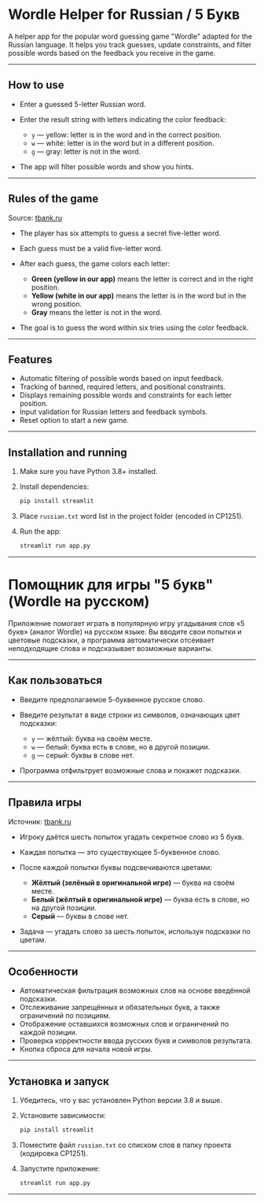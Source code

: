 # Wordle Helper for Russian / 5 Букв

A helper app for the popular word guessing game "Wordle" adapted for the Russian language.
It helps you track guesses, update constraints, and filter possible words based on the feedback you receive in the game.

---

## How to use

* Enter a guessed 5-letter Russian word.
* Enter the result string with letters indicating the color feedback:

  * `y` — yellow: letter is in the word and in the correct position.
  * `w` — white: letter is in the word but in a different position.
  * `g` — gray: letter is not in the word.
* The app will filter possible words and show you hints.

---

## Rules of the game

Source: [tbank.ru](https://www.tbank.ru/finance/blog/legendary-game/?ysclid=mdsthuggc6324954008/gb)

* The player has six attempts to guess a secret five-letter word.
* Each guess must be a valid five-letter word.
* After each guess, the game colors each letter:

  * **Green (yellow in our app)** means the letter is correct and in the right position.
  * **Yellow (white in our app)** means the letter is in the word but in the wrong position.
  * **Gray** means the letter is not in the word.
* The goal is to guess the word within six tries using the color feedback.

---

## Features

* Automatic filtering of possible words based on input feedback.
* Tracking of banned, required letters, and positional constraints.
* Displays remaining possible words and constraints for each letter position.
* Input validation for Russian letters and feedback symbols.
* Reset option to start a new game.

---

## Installation and running

1. Make sure you have Python 3.8+ installed.
2. Install dependencies:

   ```bash
   pip install streamlit
   ```
3. Place `russian.txt` word list in the project folder (encoded in CP1251).
4. Run the app:

   ```bash
   streamlit run app.py
   ```

---

# Помощник для игры "5 букв" (Wordle на русском)

Приложение помогает играть в популярную игру угадывания слов «5 букв» (аналог Wordle) на русском языке.
Вы вводите свои попытки и цветовые подсказки, а программа автоматически отсеивает неподходящие слова и подсказывает возможные варианты.

---

## Как пользоваться

* Введите предполагаемое 5-буквенное русское слово.
* Введите результат в виде строки из символов, означающих цвет подсказки:

  * `y` — жёлтый: буква на своём месте.
  * `w` — белый: буква есть в слове, но в другой позиции.
  * `g` — серый: буквы в слове нет.
* Программа отфильтрует возможные слова и покажет подсказки.

---

## Правила игры

Источник: [tbank.ru](https://www.tbank.ru/finance/blog/legendary-game/?ysclid=mdsthuggc6324954008/gb)

* Игроку даётся шесть попыток угадать секретное слово из 5 букв.
* Каждая попытка — это существующее 5-буквенное слово.
* После каждой попытки буквы подсвечиваются цветами:

  * **Жёлтый (зелёный в оригинальной игре)** — буква на своём месте.
  * **Белый (жёлтый в оригинальной игре)** — буква есть в слове, но на другой позиции.
  * **Серый** — буквы в слове нет.
* Задача — угадать слово за шесть попыток, используя подсказки по цветам.

---

## Особенности

* Автоматическая фильтрация возможных слов на основе введённой подсказки.
* Отслеживание запрещённых и обязательных букв, а также ограничений по позициям.
* Отображение оставшихся возможных слов и ограничений по каждой позиции.
* Проверка корректности ввода русских букв и символов результата.
* Кнопка сброса для начала новой игры.

---

## Установка и запуск

1. Убедитесь, что у вас установлен Python версии 3.8 и выше.
2. Установите зависимости:

   ```bash
   pip install streamlit
   ```
3. Поместите файл `russian.txt` со списком слов в папку проекта (кодировка CP1251).
4. Запустите приложение:

   ```bash
   streamlit run app.py
   ```

---
